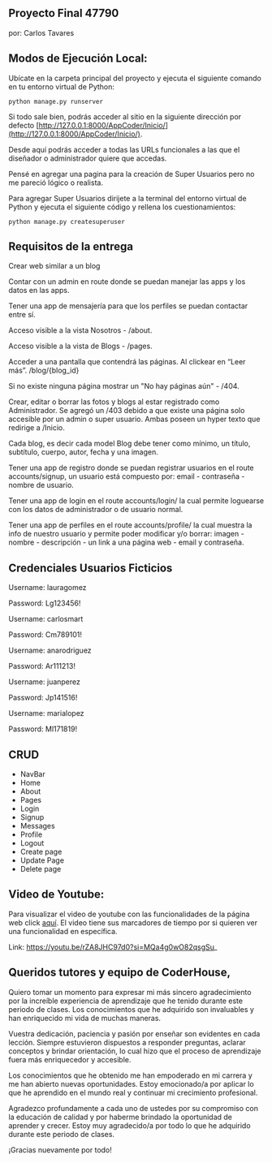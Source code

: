 ## Proyecto Final 47790
por: Carlos Tavares

## Modos de Ejecución Local:

Ubícate en la carpeta principal del proyecto y ejecuta el siguiente comando en tu entorno virtual de Python:

```python manage.py runserver ```

Si todo sale bien, podrás acceder al sitio en la siguiente dirección por defecto [http://127.0.0.1:8000/AppCoder/Inicio/](http://127.0.0.1:8000/AppCoder/Inicio/).

Desde aquí podrás acceder a todas las URLs funcionales a las que el diseñador o administrador quiere que accedas.

Pensé en agregar una pagina para la creación de Super Usuarios pero no me pareció lógico o realista.

Para agregar Super Usuarios dirijete a la terminal del entorno virtual de Python y ejecuta el siguiente código y rellena los cuestionamientos:

```python manage.py createsuperuser ```

## Requisitos de la entrega

Crear web similar a un blog

Contar con un admin en route donde se puedan manejar las apps y los datos en las apps.

Tener una app de mensajería para que los perfiles se puedan contactar entre sí.

Acceso visible a la vista Nosotros - /about.

Acceso visible a la vista de Blogs - /pages.

Acceder a una pantalla que contendrá las páginas. Al clickear en “Leer más”. /blog/{blog_id}

Si no existe ninguna página mostrar un "No hay páginas aún" - /404. 

Crear, editar o borrar las fotos y blogs al estar registrado como Administrador. Se agregó un /403 debido a que existe una página solo accesible por un admin o super usuario. Ambas poseen un hyper texto que redirige a /Inicio.

Cada blog, es decir cada model Blog debe tener como mínimo, un título, subtítulo, cuerpo, autor, fecha y una imagen.

Tener una app de registro donde se puedan registrar usuarios en el route accounts/signup, un usuario está compuesto por: email - contraseña - nombre de usuario.

Tener una app de login en el route accounts/login/ la cual permite loguearse con los datos de administrador o de usuario normal.

Tener una app de perfiles en el route accounts/profile/ la cual muestra la info de nuestro usuario y permite poder modificar y/o borrar: imagen - nombre - descripción -  un link a una página web - email y contraseña.

## Credenciales Usuarios Ficticios

Username: lauragomez

Password: Lg123456!

Username: carlosmart

Password: Cm789101!

Username: anarodriguez

Password: Ar111213!

Username: juanperez

Password: Jp141516!

Username: marialopez

Password: Ml171819!

## CRUD

- NavBar
- Home
- About
- Pages
- Login
- Signup
- Messages
- Profile
- Logout
- Create page
- Update Page
- Delete page

## Video de Youtube:

Para visualizar el video de youtube con las funcionalidades de la página web click [aquí](https://youtu.be/rZA8JHC97d0?si=MQa4g0wO82qsgSu_). El video tiene sus marcadores de tiempo por si quieren ver una funcionalidad en específica.

Link: https://youtu.be/rZA8JHC97d0?si=MQa4g0wO82qsgSu_


## Queridos tutores y equipo de CoderHouse,

Quiero tomar un momento para expresar mi más sincero agradecimiento por la increíble experiencia de aprendizaje que he tenido durante este periodo de clases. Los conocimientos que he adquirido son invaluables y han enriquecido mi vida de muchas maneras.

Vuestra dedicación, paciencia y pasión por enseñar son evidentes en cada lección. Siempre estuvieron dispuestos a responder preguntas, aclarar conceptos y brindar orientación, lo cual hizo que el proceso de aprendizaje fuera más enriquecedor y accesible.

Los conocimientos que he obtenido me han empoderado en mi carrera y me han abierto nuevas oportunidades. Estoy emocionado/a por aplicar lo que he aprendido en el mundo real y continuar mi crecimiento profesional.

Agradezco profundamente a cada uno de ustedes por su compromiso con la educación de calidad y por haberme brindado la oportunidad de aprender y crecer. Estoy muy agradecido/a por todo lo que he adquirido durante este periodo de clases.

¡Gracias nuevamente por todo!
